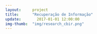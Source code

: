 ```yaml
---  
layout:     project  
title:      "Recuperação de Informação"
update:       2017-01-01 12:00:00  
img-thumb:  "img/research_cbir.png"
---  
```

